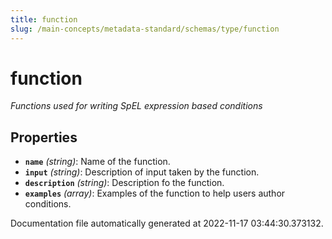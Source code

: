```yaml
---
title: function
slug: /main-concepts/metadata-standard/schemas/type/function
---
```


# function

*Functions used for writing SpEL expression based conditions*

## Properties

- **`name`** *(string)*: Name of the function.
- **`input`** *(string)*: Description of input taken by the function.
- **`description`** *(string)*: Description fo the function.
- **`examples`** *(array)*: Examples of the function to help users author conditions.


Documentation file automatically generated at 2022-11-17 03:44:30.373132.
